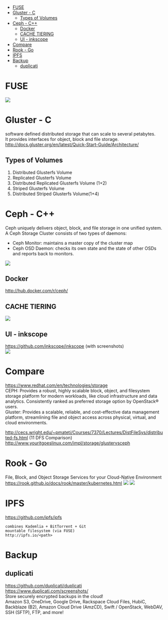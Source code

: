 <!-- TOC -->

- [FUSE](#fuse)
- [Gluster - C](#gluster---c)
    - [Types of Volumes](#types-of-volumes)
- [Ceph - C++](#ceph---c)
    - [Docker](#docker)
    - [CACHE TIERING](#cache-tiering)
    - [UI - inkscope](#ui---inkscope)
- [Compare](#compare)
- [Rook - Go](#rook---go)
- [IPFS](#ipfs)
- [Backup](#backup)
    - [duplicati](#duplicati)

<!-- /TOC -->

# FUSE
![](https://cloud.githubusercontent.com/assets/10970993/7412530/67a544ae-ef61-11e4-8979-97dad4031a81.png)

# Gluster - C
software defined distributed storage that can scale to several petabytes.  
It provides interfaces for object, block and file storage.  
http://docs.gluster.org/en/latest/Quick-Start-Guide/Architecture/

## Types of Volumes
1. Distributed Glusterfs Volume
2. Replicated Glusterfs Volume
3. Distributed Replicated Glusterfs Volume (1+2)
4. Striped Glusterfs Volume
5. Distributed Striped Glusterfs Volume(1+4)

# Ceph - C++
Ceph uniquely delivers object, block, and file storage in one unified system.  
A Ceph Storage Cluster consists of two types of daemons:
* Ceph Monitor: maintains a master copy of the cluster map
* Ceph OSD Daemon: checks its own state and the state of other OSDs and reports back to monitors.

![](http://docs.ceph.com/docs/jewel/_images/stack.png)

## Docker
http://hub.docker.com/r/ceph/

## CACHE TIERING
![](http://docs.ceph.com/docs/master/_images/ditaa-2982c5ed3031cac4f9e40545139e51fdb0b33897.png)

## UI - inkscope
https://github.com/inkscope/inkscope (with screenshots)  
![](https://github.com/inkscope/inkscope/raw/master/documentation/inkscope-platform.png)

# Compare
https://www.redhat.com/en/technologies/storage  
CEPH: Provides a robust, highly scalable block, object, and filesystem storage platform for modern workloads, like cloud infrastructure and data analytics. Consistently ranked as preferred storage option by OpenStack® users.  
Gluster: Provides a scalable, reliable, and cost-effective data management platform, streamlining file and object access across physical, virtual, and cloud environments.  

http://cecs.wright.edu/~pmateti/Courses/7370/Lectures/DistFileSys/distributed-fs.html (11 DFS Comparison)  
http://www.youritgoeslinux.com/impl/storage/glustervsceph

# Rook - Go
File, Block, and Object Storage Services for your Cloud-Native Environment  
https://rook.github.io/docs/rook/master/kubernetes.html
![](https://rook.github.io/docs/rook/master/media/rook-architecture.png)
![](https://rook.github.io/docs/rook/master/media/kubernetes.png)

# IPFS
https://github.com/ipfs/ipfs  

    combines Kademlia + BitTorrent + Git
    mountable filesystem (via FUSE)
    http://ipfs.io/<path>

# Backup
## duplicati
https://github.com/duplicati/duplicati  
https://www.duplicati.com/screenshots/  
Store securely encrypted backups in the cloud!  
Amazon S3, OneDrive, Google Drive, Rackspace Cloud Files, HubiC, Backblaze (B2), Amazon Cloud Drive (AmzCD), Swift / OpenStack, WebDAV, SSH (SFTP), FTP, and more!
